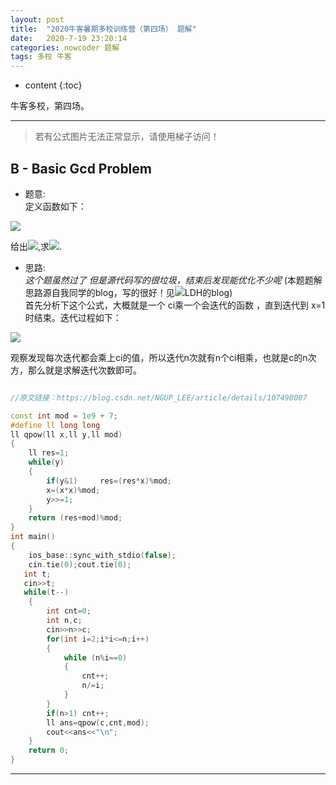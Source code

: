 ```yaml
---
layout: post
title:  "2020牛客暑期多校训练营（第四场） 题解"
date:   2020-7-19 23:20:14
categories: nowcoder 题解
tags: 多校 牛客 
---
```


* content
{:toc}

牛客多校，第四场。



---

> 若有公式图片无法正常显示，请使用梯子访问！


## B - Basic Gcd Problem


* 题意:  
定义函数如下：  
<img src="https://www.nowcoder.com/equation?tex=%5Cbegin%7Balign%7D%0Af_c(x)%26%3D%5Cmax_%7Bi%3D1%20%5Cdots%20x-1%7D%20c%20%5Ccdot%20f_c(%5Cgcd(i%2C%20x))%20%26%20x%20%3E%201%5C%5C%0Af_c(x)%26%3D1%20%26%20x%3D1%0A%5Cend%7Balign%7D">  

给出<img src="https://latex.codecogs.com/svg.latex?(n_i,c_i)">,求<img src="https://latex.codecogs.com/svg.latex?f_c_i(n_i)\pmod{10^9+7}">.


* 思路:  
*这个题虽然过了 但是源代码写的很垃圾，结束后发现能优化不少呢*
(本题题解思路源自我同学的blog，写的很好！见![LDH的blog](https://blog.csdn.net/NGUP_LEE/article/details/107498007))  
首先分析下这个公式，大概就是一个 ci乘一个会迭代的函数 ，直到迭代到 x=1 时结束。迭代过程如下：  
<img src="https://img-blog.csdnimg.cn/20200721203538600.png?x-oss-process=image/watermark,type_ZmFuZ3poZW5naGVpdGk,shadow_10,text_aHR0cHM6Ly9ibG9nLmNzZG4ubmV0L05HVVBfTEVF,size_16,color_FFFFFF,t_70">  

观察发现每次迭代都会乘上ci的值，所以迭代n次就有n个ci相乘，也就是c的n次方，那么就是求解迭代次数即可。

```c++

//原文链接：https://blog.csdn.net/NGUP_LEE/article/details/107498007

const int mod = 1e9 + 7;
#define ll long long
ll qpow(ll x,ll y,ll mod)
{
    ll res=1;
    while(y)
    {
        if(y&1)     res=(res*x)%mod;
        x=(x*x)%mod;
        y>>=1;
    }
    return (res+mod)%mod;
}
int main()
{
    ios_base::sync_with_stdio(false);
    cin.tie(0);cout.tie(0);
   int t;
   cin>>t; 
   while(t--)
    {
        int cnt=0;
        int n,c;
        cin>>n>>c;
        for(int i=2;i*i<=n;i++)
        {
            while (n%i==0)
            {
                cnt++;
                n/=i;
            } 
        }
        if(n>1) cnt++;
        ll ans=qpow(c,cnt,mod);
        cout<<ans<<"\n"; 
    }
    return 0;  
}

```

---

